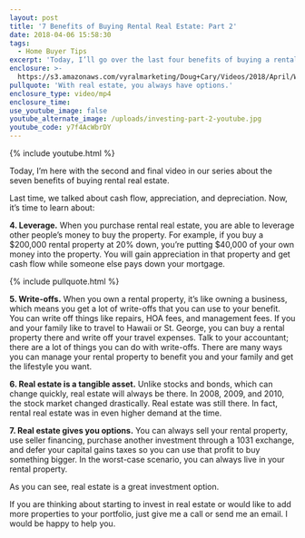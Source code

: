 ```yaml
---
layout: post
title: '7 Benefits of Buying Rental Real Estate: Part 2'
date: 2018-04-06 15:58:30
tags:
  - Home Buyer Tips
excerpt: 'Today, I’ll go over the last four benefits of buying a rental property.'
enclosure: >-
  https://s3.amazonaws.com/vyralmarketing/Doug+Cary/Videos/2018/April/Wasatch+Front+Real+Estate+Agent-+7+Benefits+of+Buying+Rental+Real+Estate-+Part+2.mp4
pullquote: 'With real estate, you always have options.'
enclosure_type: video/mp4
enclosure_time:
use_youtube_image: false
youtube_alternate_image: /uploads/investing-part-2-youtube.jpg
youtube_code: y7f4AcWbrDY
---
```


{% include youtube.html %}

Today, I’m here with the second and final video in our series about the seven benefits of buying rental real estate.

Last time, we talked about cash flow, appreciation, and depreciation. Now, it’s time to learn about:

**4. Leverage.** When you purchase rental real estate, you are able to leverage other people’s money to buy the property. For example, if you buy a $200,000 rental property at 20% down, you’re putting $40,000 of your own money into the property. You will gain appreciation in that property and get cash flow while someone else pays down your mortgage.

{% include pullquote.html %}

**5. Write-offs.** When you own a rental property, it’s like owning a business, which means you get a lot of write-offs that you can use to your benefit. You can write off things like repairs, HOA fees, and management fees. If you and your family like to travel to Hawaii or St. George, you can buy a rental property there and write off your travel expenses. Talk to your accountant; there are a lot of things you can do with write-offs. There are many ways you can manage your rental property to benefit you and your family and get the lifestyle you want.

**6. Real estate is a tangible asset.** Unlike stocks and bonds, which can change quickly, real estate will always be there. In 2008, 2009, and 2010, the stock market changed drastically. Real estate was still there. In fact, rental real estate was in even higher demand at the time.

**7. Real estate gives you options.** You can always sell your rental property, use seller financing, purchase another investment through a 1031 exchange, and defer your capital gains taxes so you can use that profit to buy something bigger. In the worst-case scenario, you can always live in your rental property.

As you can see, real estate is a great investment option.

If you are thinking about starting to invest in real estate or would like to add more properties to your portfolio, just give me a call or send me an email. I would be happy to help you.